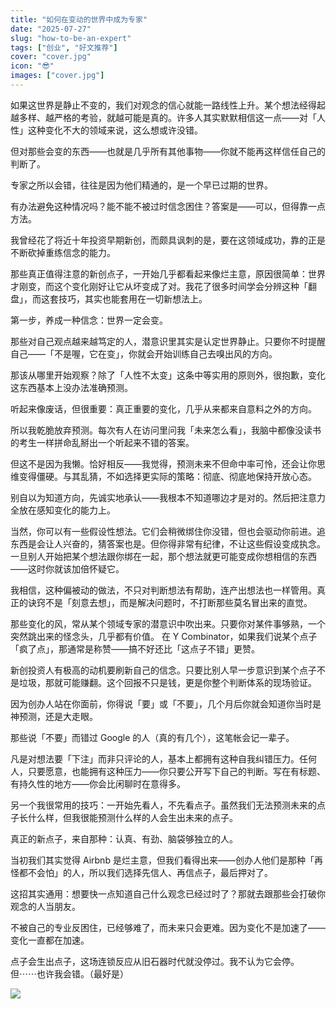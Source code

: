 ```yaml
---
title: "如何在变动的世界中成为专家"
date: "2025-07-27"
slug: "how-to-be-an-expert"
tags: ["创业", "好文推荐"]
cover: "cover.jpg"
icon: "😎"
images: ["cover.jpg"]
---
```

如果这世界是静止不变的，我们对观念的信心就能一路线性上升。某个想法经得起越多样、越严格的考验，就越可能是真的。许多人其实默默相信这一点——对「人性」这种变化不大的领域来说，这么想或许没错。



但对那些会变的东西——也就是几乎所有其他事物——你就不能再这样信任自己的判断了。



专家之所以会错，往往是因为他们精通的，是一个早已过期的世界。



有办法避免这种情况吗？能不能不被过时信念困住？答案是——可以，但得靠一点方法。



我曾经花了将近十年投资早期新创，而颇具讽刺的是，要在这领域成功，靠的正是不断砍掉重练信念的能力。



那些真正值得注意的新创点子，一开始几乎都看起来像烂主意，原因很简单：世界才刚变，而这个变化刚好让它从坏变成了对。我花了很多时间学会分辨这种「翻盘」，而这套技巧，其实也能套用在一切新想法上。



第一步，养成一种信念：世界一定会变。



那些对自己观点越来越笃定的人，潜意识里其实是认定世界静止。只要你不时提醒自己——「不是喔，它在变」，你就会开始训练自己去嗅出风的方向。



那该从哪里开始观察？除了「人性不太变」这条中等实用的原则外，很抱歉，变化这东西基本上没办法准确预测。



听起来像废话，但很重要：真正重要的变化，几乎从来都来自意料之外的方向。



所以我乾脆放弃预测。每次有人在访问里问我「未来怎么看」，我脑中都像没读书的考生一样拼命乱掰出一个听起来不错的答案。



但这不是因为我懒。恰好相反——我觉得，预测未来不但命中率可怜，还会让你思维变得僵硬。与其乱猜，不如选择更实际的策略：彻底、彻底地保持开放心态。



别自以为知道方向，先诚实地承认——我根本不知道哪边才是对的。然后把注意力全放在感知变化的能力上。



当然，你可以有一些假设性想法。它们会稍微绑住你没错，但也会驱动你前进。追东西是会让人兴奋的，猜答案也是。但你得非常有纪律，不让这些假设变成执念。
一旦别人开始把某个想法跟你绑在一起，那个想法就更可能变成你想相信的东西——这时你就该加倍怀疑它。



我相信，这种偏被动的做法，不只对判断想法有帮助，连产出想法也一样管用。真正的诀窍不是「刻意去想」，而是解决问题时，不打断那些莫名冒出来的直觉。



那些变化的风，常从某个领域专家的潜意识中吹出来。只要你对某件事够熟，一个突然跳出来的怪念头，几乎都有价值。
在 Y Combinator，如果我们说某个点子「疯了点」，那通常是称赞——搞不好还比「这点子不错」更赞。



新创投资人有极高的动机要刷新自己的信念。只要比别人早一步意识到某个点子不是垃圾，那就可能赚翻。这个回报不只是钱，更是你整个判断体系的现场验证。



因为创办人站在你面前，你得说「要」或「不要」，几个月后你就会知道你当时是神预测，还是大走眼。



那些说「不要」而错过 Google 的人（真的有几个），这笔帐会记一辈子。



凡是对想法要「下注」而非只评论的人，基本上都拥有这种自我纠错压力。任何人，只要愿意，也能拥有这种压力——你只要公开写下自己的判断。写在有标题、有持久性的地方——你会比闲聊时在意得多。



另一个我很常用的技巧：一开始先看人，不先看点子。虽然我们无法预测未来的点子长什么样，但我很能预测什么样的人会生出未来的点子。



真正的新点子，来自那种：认真、有劲、脑袋够独立的人。



当初我们其实觉得 Airbnb 是烂主意，但我们看得出来——创办人他们是那种「再怪都不会怕」的人，所以我们选择先信人、再信点子，最后押对了。



这招其实通用：想要快一点知道自己什么观念已经过时了？那就去跟那些会打破你观念的人当朋友。



不被自己的专业反困住，已经够难了，而未来只会更难。因为变化不是加速了——变化一直都在加速。



点子会生出点子，这场连锁反应从旧石器时代就没停过。我不认为它会停。
但⋯⋯也许我会错。（最好是）




![](https://prod-files-secure.s3.us-west-2.amazonaws.com/112d0858-5090-4d34-a606-b75eb8d65fd2/46476355-9cf3-4e99-9b7a-3531bc426380/1000202064.png?X-Amz-Algorithm=AWS4-HMAC-SHA256&X-Amz-Content-Sha256=UNSIGNED-PAYLOAD&X-Amz-Credential=ASIAZI2LB466WAY4CRAL%2F20250912%2Fus-west-2%2Fs3%2Faws4_request&X-Amz-Date=20250912T034806Z&X-Amz-Expires=3600&X-Amz-Security-Token=IQoJb3JpZ2luX2VjEKz%2F%2F%2F%2F%2F%2F%2F%2F%2F%2FwEaCXVzLXdlc3QtMiJHMEUCIQDtVYPkddSF8uCEhkNWe4noAd%2B9LtKQPn5khIK2mNvnDQIgUX0%2B6jsRiq4rvpdH12%2B67RDvQQzY7n7YsV3o2jvLFoIq%2FwMIJRAAGgw2Mzc0MjMxODM4MDUiDFL8l8DnqWDJIfCcXyrcA1Tv3Ec%2FKYF%2B05sISTvN1TLm1t4rHneA%2BH6ANJ79dH8IAzWBqZPRV3AlwWTFLgX1dLwEHoCd5CDqpl%2BQyssuA%2FsqXtTSVNtq%2Bhqq0u5qm%2BoPuOFhlolXivdAXaMIbR3KgLpygwisJaSv58UsE7FaSbSq2J8b0wgyBg5UTVs4BNh85UStXqxW4ke2ZMCFNx3HPfRU2WO57eLnl703Q4qmEc8K2SRwwJZU9rd5onlgvKXyHcPet86FsqbU8D044eQCrcsR50WN7jdsqwDZQPTeGLJ%2FRElD8qXJzDbwhNGyaMvil6PWixcxPd6xLGfW1EzVMv5w%2BmJPBR3rVzoGMNYGBY3QVjLb%2BzmXeLBY5y2cavhKX2DIpX6rU93UGXTgTvcJ4jRcNBTCowCW9vwVLWayudgrpuLjiT7CCF%2BDJQphxygNwoeww26SBUx%2BCAWvAry%2BDA%2FNsROXhWURDXQhQGGntnaoboaj1JvFqU8%2BZy11PTpO6lxtuPfFgUM5NUId7gJFTeAX%2BEflO5uf8VrKuq2LQcZHdfg%2BQiC2tjCK76UTK%2FJR3NPYcb2wxKgGeRH6iy60RTbTlagtq2dx7Q%2BAK8sNOF30tQU%2FyGhUlSs0bIqS205d43nMyH3unl9GAW5zMK6kjsYGOqUBsEBt5UaLzdIPcdNLZhqvFmnBg6AvFsfMQY7V84eBUv0PzP%2BgDztTy%2FrI5xQCIWeVC0JxTjOfT13fJkFwp3czQdvsLvuVVkM9MjbrRYpoiMuv8Nn3gAbbxJVYGzJdSJIfaHk%2FwihLLf0fTtEwADkbOLcpKIjurQfYNdWd506JDnDtM9Y3YKQ%2BlDK%2FkUHfHmPBtrrZqUhKdLAwGc0CXr4SOGnNsjMg&X-Amz-Signature=f7f5fcdcd2e8665bfcac3add9700507bf29125fc0e965495ee49900a4d6691f3&X-Amz-SignedHeaders=host&x-amz-checksum-mode=ENABLED&x-id=GetObject)

